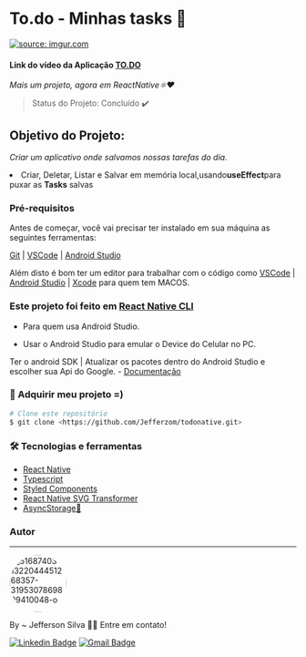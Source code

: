 # To.do - Minhas tasks 📝
<a href="https://imgur.com/vRqmHvY"><img src="https://i.imgur.com/vRqmHvYm.png?1" title="source: imgur.com" /></a>

#### Link do vídeo da Aplicação [TO.DO](https://youtu.be/Ln95-sJcdBc) 


<i>Mais um projeto, agora em ReactNative⚛️♥</i>

> Status do Projeto: Concluído :heavy_check_mark:

## Objetivo do Projeto:
<i>Criar um aplicativo onde salvamos nossas tarefas do dia.</i>
<li>Criar, Deletar, Listar e Salvar em memória local,usando<strong>useEffect</strong>para puxar as <strong>Tasks</strong> salvas </li>

### Pré-requisitos

Antes de começar, você vai precisar ter instalado em sua máquina as seguintes ferramentas:

[Git](https://git-scm.com) |
[VSCode](https://code.visualstudio.com/) |
[Android Studio](https://developer.android.com/studio?hl=pt) 

Além disto é bom ter um editor para trabalhar com o código como [VSCode](https://code.visualstudio.com/) | [Android Studio](https://developer.android.com/studio?hl=pt) | [Xcode]() para quem tem MACOS.

### Este projeto foi feito em [React Native CLI](https://reactnative.dev/docs/environment-setup)

- Para quem usa Android Studio.

- Usar o Android Studio para emular o Device do Celular no PC.

Ter o android SDK | Atualizar os pacotes dentro do Android Studio e escolher sua Api do Google. - [Documentação](https://developer.android.com/studio?hl=pt)

### 🎲 Adquirir meu projeto =)

```bash
# Clone este repositório
$ git clone <https://github.com/Jefferzom/todonative.git>

```

### 🛠 Tecnologias e ferramentas

<ul>
  <li><a href="https://reactnative.dev/">React Native</a></li>
  <li><a href="https://www.typescriptlang.org/">Typescript</a></li>
  <li><a href="https://styled-components.com/">Styled Components</a></li>
  <li><a href="https://github.com/kristerkari/react-native-svg-transformer">React Native SVG Transformer</a></li>
  <li><a href="https://reactnative.dev/docs/asyncstorage">AsyncStorage🚧</a></li>
</ul>

### Autor
---

<a href="https://ibb.co/MVB6s6q"><img style="border-radius: 50%;" src="https://i.ibb.co/vPXYHY2/51687403-1322044451268357-3195307869809410048-o.jpg" alt="51687403-1322044451268357-3195307869809410048-o" width="100px;" ></a>

By ~ Jefferson Silva 👋🏽 Entre em contato!

[![Linkedin Badge](https://img.shields.io/badge/-Jeffersom-blue?style=flat-square&logo=Linkedin&logoColor=white&link=https://www.linkedin.com/in/jefferzom-odelot/)](https://www.linkedin.com/in/jefferzom-odelot/) 
[![Gmail Badge](https://img.shields.io/badge/-jeffsilvadev@gmail.com-c14438?style=flat-square&logo=Gmail&logoColor=white&link=mailto:jeffsilvadev@gmail.com)](mailto:jeffsilvadev@gmail.com)
